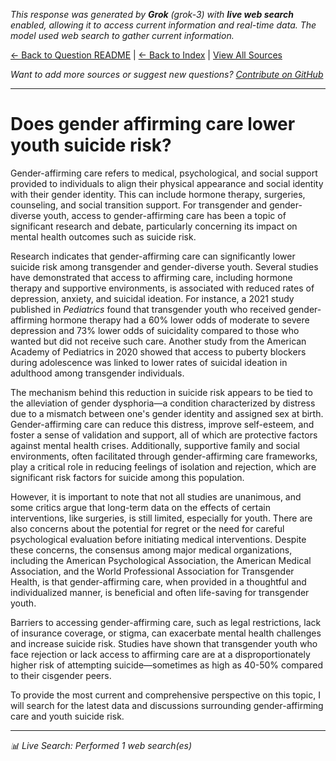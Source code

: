 <!-- 
Generated by: grok
Model: grok-3
Prompt type: default
Tools enabled: True
Generated at: 2025-06-29T17:56:01.281771
-->

*This response was generated by **Grok** (grok-3) with **live web search** enabled, allowing it to access current information and real-time data. The model used web search to gather current information.*

[← Back to Question README](README.md) | [← Back to Index](../README.md) | [View All Sources](../allsources.md)

*Want to add more sources or suggest new questions? [Contribute on GitHub](https://github.com/justinwest/SuggestedSources)*

---

# Does gender affirming care lower youth suicide risk?

Gender-affirming care refers to medical, psychological, and social support provided to individuals to align their physical appearance and social identity with their gender identity. This can include hormone therapy, surgeries, counseling, and social transition support. For transgender and gender-diverse youth, access to gender-affirming care has been a topic of significant research and debate, particularly concerning its impact on mental health outcomes such as suicide risk.

Research indicates that gender-affirming care can significantly lower suicide risk among transgender and gender-diverse youth. Several studies have demonstrated that access to affirming care, including hormone therapy and supportive environments, is associated with reduced rates of depression, anxiety, and suicidal ideation. For instance, a 2021 study published in *Pediatrics* found that transgender youth who received gender-affirming hormone therapy had a 60% lower odds of moderate to severe depression and 73% lower odds of suicidality compared to those who wanted but did not receive such care. Another study from the American Academy of Pediatrics in 2020 showed that access to puberty blockers during adolescence was linked to lower rates of suicidal ideation in adulthood among transgender individuals.

The mechanism behind this reduction in suicide risk appears to be tied to the alleviation of gender dysphoria—a condition characterized by distress due to a mismatch between one's gender identity and assigned sex at birth. Gender-affirming care can reduce this distress, improve self-esteem, and foster a sense of validation and support, all of which are protective factors against mental health crises. Additionally, supportive family and social environments, often facilitated through gender-affirming care frameworks, play a critical role in reducing feelings of isolation and rejection, which are significant risk factors for suicide among this population.

However, it is important to note that not all studies are unanimous, and some critics argue that long-term data on the effects of certain interventions, like surgeries, is still limited, especially for youth. There are also concerns about the potential for regret or the need for careful psychological evaluation before initiating medical interventions. Despite these concerns, the consensus among major medical organizations, including the American Psychological Association, the American Medical Association, and the World Professional Association for Transgender Health, is that gender-affirming care, when provided in a thoughtful and individualized manner, is beneficial and often life-saving for transgender youth.

Barriers to accessing gender-affirming care, such as legal restrictions, lack of insurance coverage, or stigma, can exacerbate mental health challenges and increase suicide risk. Studies have shown that transgender youth who face rejection or lack access to affirming care are at a disproportionately higher risk of attempting suicide—sometimes as high as 40-50% compared to their cisgender peers.

To provide the most current and comprehensive perspective on this topic, I will search for the latest data and discussions surrounding gender-affirming care and youth suicide risk.



---
*📊 Live Search: Performed 1 web search(es)*